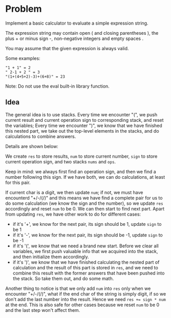 # Problem
Implement a basic calculator to evaluate a simple expression string.

The expression string may contain open ( and closing parentheses ), the plus + or minus sign -, non-negative integers and empty spaces .

You may assume that the given expression is always valid.

Some examples:
```
"1 + 1" = 2
" 2-1 + 2 " = 3
"(1+(4+5+2)-3)+(6+8)" = 23
```
Note: Do not use the eval built-in library function.

## Idea
The general idea is to use stacks. Every time we encounter "(", we push current result and current operation sign to corresponding stack, and reset the variables; Every
time we encounter ")", we know that we have finished this nested part, we take out the top-level elements in the stacks, and do calculations to combine answers.

Details are shown below:

We create `res` to store results, `num` to store current number, `sign` to store current operation sign, and two stacks `nums` and `ops`.

Keep in mind: we always first find an operation sign, and then we find a number following this sign. If we have both, we can do calculations, 
at least for this pair.

If current char is a digit, we then update `num`; if not, we must have encounterd "+/-/(/)" and this means we have find a complete
pair for us to do some calculation (we know the sign and the number), so we update `res` accordingly and reset `num` to be 0. 
We can then start to find next part. Apart from updating `res`, we have other work to do for different cases:
* if it's '+', we know for the next pair, its sign should be 1, update `sign` to be 1
* if it's '-', we know for the next pair, its sign should be -1, update `sign` to be -1
* if it's '(', we know that we need a brand new start. Before we clear all variables, we first push valuable info that we acquired into the 
stack, and then initialize them accordingly.
* if it's ')', we know that we have finished calculating the nested part of calculation and the result of this part is stored in `res`, and 
we need to combine this result with the former answers that have been pushed into the stack. So take them out, and do some math.

Another thing to notice is that we only add `num` into `res` only when we encounter "+/-/(/)", what if the end char of the string is simply 
digit, if so we don't add the last number into the result. Hence we need `res += sign * num` at the end. This is also safe for other cases because
we reset `num` to be 0 and the last step won't affect them.
